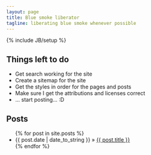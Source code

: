 ```yaml
---
layout: page
title: Blue smoke liberator
tagline: liberating blue smoke whenever possible
---
```

{% include JB/setup %}

## Things left to do

* Get search working for the site
* Create a sitemap for the site
* Get the styles in order for the pages and posts
* Make sure I get the attributions and licenses correct
* ... start posting... :D

## Posts
<ul class="posts">
  {% for post in site.posts %}
    <li><span>{{ post.date | date_to_string }}</span> &raquo; <a href="{{ BASE_PATH }}{{ post.url }}">{{ post.title }}</a></li>
  {% endfor %}
</ul>

